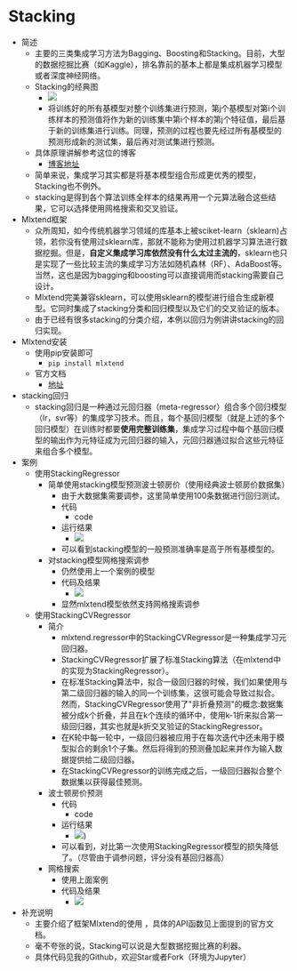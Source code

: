 # Stacking
- 简述
	- 主要的三类集成学习方法为Bagging、Boosting和Stacking。目前，大型的数据挖掘比赛（如Kaggle），排名靠前的基本上都是集成机器学习模型或者深度神经网络。
	- Stacking的经典图
		- ![](https://img-blog.csdnimg.cn/20190412163905109.png)
		- 将训练好的所有基模型对整个训练集进行预测，第j个基模型对第i个训练样本的预测值将作为新的训练集中第i个样本的第j个特征值，最后基于新的训练集进行训练。同理，预测的过程也要先经过所有基模型的预测形成新的测试集，最后再对测试集进行预测。
	- 具体原理讲解参考这位的博客
		- [博客地址](https://blog.csdn.net/wstcjf/article/details/77989963)
	- 简单来说，集成学习其实都是将基本模型组合形成更优秀的模型，Stacking也不例外。
	- stacking是得到各个算法训练全样本的结果再用一个元算法融合这些结果，它可以选择使用网格搜索和交叉验证。
- Mlxtend框架
	- 众所周知，如今传统机器学习领域的库基本上被sciket-learn（sklearn)占领，若你没有使用过sklearn库，那就不能称为使用过机器学习算法进行数据挖掘。但是，**自定义集成学习库依然没有什么太过主流的**，sklearn也只是实现了一些比较主流的集成学习方法如随机森林（RF）、AdaBoost等。当然，这也是因为bagging和boosting可以直接调用而stacking需要自己设计。
	- Mlxtend完美兼容sklearn，可以使用sklearn的模型进行组合生成新模型。它同时集成了stacking分类和回归模型以及它们的交叉验证的版本。
	- 由于已经有很多stacking的分类介绍，本例以回归为例讲讲stacking的回归实现。
- Mlxtend安装
	- 使用pip安装即可
		- `pip install mlxtend`
	- 官方文档
		- [地址](http://rasbt.github.io/mlxtend/)
- stacking回归
	- stacking回归是一种通过元回归器（meta-regressor）组合多个回归模型（lr，svr等）的集成学习技术。而且，每个基回归模型（就是上述的多个回归模型）在训练时都要**使用完整训练集**，集成学习过程中每个基回归模型的输出作为元特征成为元回归器的输入，元回归器通过拟合这些元特征来组合多个模型。
- 案例
	- 使用StackingRegressor
		- 简单使用stacking模型预测波士顿房价（使用经典波士顿房价数据集）
			- 由于大数据集需要调参，这里简单使用100条数据进行回归测试。
			- 代码
				- code
			- 运行结果
				- ![](https://img-blog.csdnimg.cn/20190412182324699.png)
			- 可以看到stacking模型的一般预测准确率是高于所有基模型的。
		- 对stacking模型网格搜索调参
			- 仍然使用上一个案例的模型
			- 代码及结果
				- ![](https://img-blog.csdnimg.cn/20190412184336245.png)
			- 显然mlxtend模型依然支持网格搜索调参
	- 使用StackingCVRegressor
		- 简介
			- mlxtend.regressor中的StackingCVRegressor是一种集成学习元回归器。
			- StackingCVRegressor扩展了标准Stacking算法（在mlxtend中的实现为StackingRegressor）。
			- 在标准Stacking算法中，拟合一级回归器的时候，我们如果使用与第二级回归器的输入的同一个训练集，这很可能会导致过拟合。 然而，StackingCVRegressor使用了"非折叠预测"的概念:数据集被分成k个折叠，并且在k个连续的循环中，使用k-1折来拟合第一级回归器，其实也就是k折交叉验证的StackingRegressor。
			- 在K轮中每一轮中，一级回归器被应用于在每次迭代中还未用于模型拟合的剩余1个子集。然后将得到的预测叠加起来并作为输入数据提供给二级回归器。
			- 在StackingCVRegressor的训练完成之后，一级回归器拟合整个数据集以获得最佳预测。
		- 波士顿房价预测
			- 代码
				- code
			- 运行结果
				- ![](https://img-blog.csdnimg.cn/20190412192135693.png))
			- 可以看到，对比第一次使用StackingRegressor模型的损失降低了。（尽管由于调参问题，评分没有基回归器高）
		- 网格搜索
			- 使用上面案例
			- 代码及结果
				- ![](https://img-blog.csdnimg.cn/20190412192249653.png)
- 补充说明
	- 主要介绍了框架Mlxtend的使用 ，具体的API函数见上面提到的官方文档。
	- 毫不夸张的说，Stacking可以说是大型数据挖掘比赛的利器。
	- 具体代码见我的Github，欢迎Star或者Fork（环境为Jupyter）